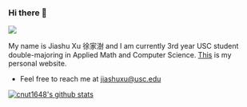 ### Hi there 👋

![](https://komarev.com/ghpvc/?username=cnut1648&color=green&style=flat)

<!--
**cnut1648/cnut1648** is a ✨ _special_ ✨ repository because its `README.md` (this file) appears on your GitHub profile.

Here are some ideas to get you started:

- 🔭 I’m currently working on ...
- 🌱 I’m currently learning ...
- 👯 I’m looking to collaborate on ...
- 🤔 I’m looking for help with ...
- 💬 Ask me about ...
- 📫 How to reach me: ...
- 😄 Pronouns: ...
- ⚡ Fun fact: ...
-->
My name is Jiashu Xu 徐家澍 and I am currently 3rd year USC student double-majoring in Applied Math and Computer Science. [This](https://cnut1648.github.io) is my personal website.

- Feel free to reach me at jiashuxu@usc.edu


[![cnut1648's github stats](https://github-readme-stats.vercel.app/api?username=cnut1648&theme=gotham)](https://github.com/anuraghazra/github-readme-stats)

